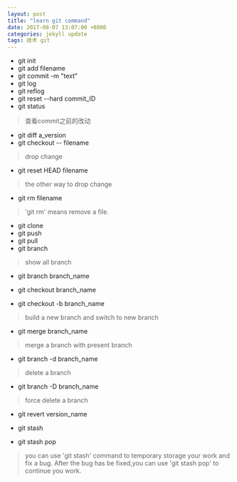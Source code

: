 ```yaml
---
layout: post
title: "learn git command"
date: 2017-08-07 13:07:00 +0800
categories: jekyll update
tags: 技术 git
---
```


* git init
* git add filename
* git commit -m "text"
* git log
* git reflog
* git reset --hard commit_ID
* git status 
> 查看commit之前的改动
* git diff a_version
* git checkout -- filename
> drop change
* git reset HEAD filename
> the other way to drop change
* git rm filename
> 'git rm' means remove a file.
* git clone
* git push
* git pull
* git branch 
> show all branch
* git branch branch_name
* git checkout branch_name

* git checkout -b branch_name 
> build a new branch and switch to new branch
* git merge branch_name
> merge a branch with present branch
* git branch -d branch_name
> delete a branch
* git branch -D branch_name
> force delete a branch 
* git revert version_name

* git stash
* git stash pop
> you can use 'git stash' command to temporary storage your work and fix a bug.
After the bug has be fixed,you can use 'git stash pop' to continue you work.
